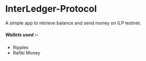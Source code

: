 # InterLedger-Protocol

A simple app to retrieve balance and send money on ILP testnet.
##### Wallets used :-
  - Ripplex
  - Rafiki Money

